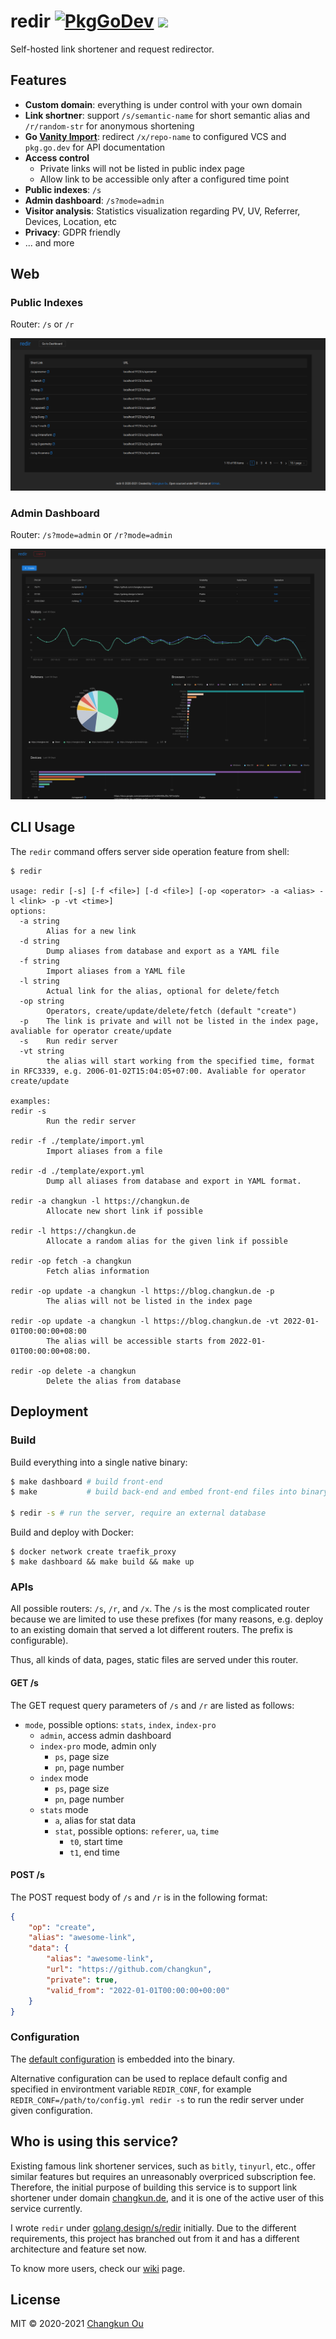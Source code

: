 # redir [![PkgGoDev](https://pkg.go.dev/badge/changkun.de/x/redir)](https://pkg.go.dev/changkun.de/x/redir) ![](https://changkun.de/urlstat?mode=github&repo=changkun/redir)

Self-hosted link shortener and request redirector.

## Features

- **Custom domain**: everything is under control with your own domain
- **Link shortner**: support `/s/semantic-name` for short semantic alias and `/r/random-str` for anonymous shortening
- **Go [Vanity Import](https://golang.org/cmd/go/#hdr-Remote_import_paths)**: redirect `/x/repo-name` to configured VCS and `pkg.go.dev` for API documentation
- **Access control**
  + Private links will not be listed in public index page
  + Allow link to be accessible only after a configured time point
- **Public indexes**: `/s`
- **Admin dashboard**: `/s?mode=admin`
- **Visitor analysis**: Statistics visualization regarding PV, UV, Referrer, Devices, Location, etc
- **Privacy**: GDPR friendly
- ... and more

## Web

### Public Indexes

Router: `/s` or `/r`

![](./assets/index.png)

### Admin Dashboard

Router: `/s?mode=admin` or `/r?mode=admin`

![](./assets/admin.png)

## CLI Usage

The `redir` command offers server side operation feature from shell:

```
$ redir

usage: redir [-s] [-f <file>] [-d <file>] [-op <operator> -a <alias> -l <link> -p -vt <time>]
options:
  -a string
        Alias for a new link
  -d string
        Dump aliases from database and export as a YAML file
  -f string
        Import aliases from a YAML file
  -l string
        Actual link for the alias, optional for delete/fetch
  -op string
        Operators, create/update/delete/fetch (default "create")
  -p    The link is private and will not be listed in the index page, avaliable for operator create/update
  -s    Run redir server
  -vt string
        the alias will start working from the specified time, format in RFC3339, e.g. 2006-01-02T15:04:05+07:00. Avaliable for operator create/update

examples:
redir -s
        Run the redir server

redir -f ./template/import.yml
        Import aliases from a file

redir -d ./template/export.yml
        Dump all aliases from database and export in YAML format.

redir -a changkun -l https://changkun.de
        Allocate new short link if possible

redir -l https://changkun.de
        Allocate a random alias for the given link if possible

redir -op fetch -a changkun
        Fetch alias information

redir -op update -a changkun -l https://blog.changkun.de -p
        The alias will not be listed in the index page

redir -op update -a changkun -l https://blog.changkun.de -vt 2022-01-01T00:00:00+08:00
        The alias will be accessible starts from 2022-01-01T00:00:00+08:00.

redir -op delete -a changkun
        Delete the alias from database
```

## Deployment

### Build

Build everything into a single native binary:

```sh
$ make dashboard # build front-end
$ make           # build back-end and embed front-end files into binary

$ redir -s # run the server, require an external database
```

Build and deploy with Docker:

```
$ docker network create traefik_proxy
$ make dashboard && make build && make up
```

### APIs

All possible routers: `/s`, `/r`, and `/x`. The `/s` is the most
complicated router because we are limited to use these prefixes
(for many reasons, e.g. deploy to an existing domain that served a lot
different routers. The prefix is configurable).

Thus, all kinds of data, pages, static files are served under this router.

#### GET /s

The GET request query parameters of `/s` and `/r` are listed as follows:

- `mode`, possible options: `stats`, `index`, `index-pro`
  + `admin`, access admin dashboard
  + `index-pro` mode, admin only
    - `ps`, page size
    - `pn`, page number
  + `index` mode
    - `ps`, page size
    - `pn`, page number
  + `stats` mode
    - `a`, alias for stat data 
    - `stat`, possible options: `referer`, `ua`, `time`
      - `t0`, start time
      - `t1`, end time

#### POST /s

The POST request body of `/s` and `/r` is in the following format:

```json
{
    "op": "create",
    "alias": "awesome-link",
    "data": {
        "alias": "awesome-link",
        "url": "https://github.com/changkun",
        "private": true,
        "valid_from": "2022-01-01T00:00:00+00:00"
    }
}
```

### Configuration

The [default configuration](./config.yml) is embedded into the binary.

Alternative configuration can be used to replace default config and specified in environtment variable `REDIR_CONF`, for example `REDIR_CONF=/path/to/config.yml redir -s` to run the redir server under given configuration.

## Who is using this service?

Existing famous link shortener services, such as `bitly`, `tinyurl`, etc.,
offer similar features but requires an unreasonably overpriced subscription fee.
Therefore, the initial purpose of building this service is to support link
shortener under domain [changkun.de](https://changkun.de), and
it is one of the active user of this service currently.

I wrote `redir` under [golang.design/s/redir](https://golang.design/s/redir)
initially. Due to the different requirements, this project has branched out
from it and has a different architecture and feature set now.

To know more users, check our [wiki](https://github.com/changkun/redir/wiki) page.

## License

MIT &copy; 2020-2021 [Changkun Ou](https://changkun.de)